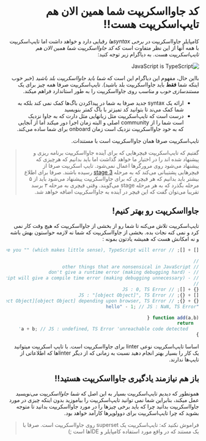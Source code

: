 <div dir="rtl">

# کد جاوااسکریپت شما همین الان هم تایپ‌اسکریپت هست!!

کامپایلر جاوااسکریپت در *برخی syntaxها* رقبایی دارد و خواهد داشت اما تایپ‌اسکریپت با همه آنها از این نظر متفاوت است که *کد جاوااسکریپت شما همین الان هم تایپ‌اسکریپت هست*. به دیاگرام زیر توجه کنید:


![JavaScript is TypeScript](https://raw.githubusercontent.com/basarat/typescript-book/master/images/venn.png)

بااین حال، مفهوم این دیاگرام این است که *شما باید جاوااسکریپت بلد باشید* (خبر خوب اینکه شما **فقط** باید جاوااسکریپت بلد باشید). تایپ‌اسکریپت صرفا همه چیز برای یک *مستندسازی خوب و مناسب* روی جاوااسکریپت را به طور استاندارد فراهم میکند.

* ارائه یک syntax جدید صرفا به شما در پیداکردن باگ‌ها کمک نمی کند بلکه به شما کمک می‌ند تا بتوانید کد تمیزتر با باگ کمتر بنویسید
*  درست است که تایپ‌اسکریپت مثل زبانهایی مثل دارت که به جاوا نزدیک است شما را از community اصلی و البته زمان اجرا دور میکند اما از آنجایی که به خود جاوااسکریپت نزدیک است زمان onboard برای شما ساده می‌کند.

تایپ‌اسکریپت صرفا همان جاوااسکریپت است با مستندات.

> گفتیم که تایپ‌اسکریپت فیچرهایی که برای آینده جاوااسکریپت برنامه ریزی و پیشنهاد شده اند را در اختیار ما خواهد گذاشت اما باید بدانیم که هرچیزی که پیشنهاد می‌شود روی مرورگرها اعمال نمی‌شود. تایپ اسکریپت صرفا از فیچرهایی پشتیبانی می‌کند که به مرحله [stage 3](https://tc39.es/process-document/) رسیده باشند.
> صرفا برای اطلاع بیشتر باید بدانیم که هر فیچری که برای جاوااسکریپت پیشنهاد می‌شود باید از ۵ مرحله بگذرد که به هر مرحله stage می‌گویند. وقتی فیچری به مرحله ۳ برسد تقریبا می‌توان گفت که این فیچر در آینده به جاوااسکریپت اضافه خواهد شد.

## جاوااسکریپت رو بهتر کنیم!

تایپ‌اسکریپت تلاش می‌کنه تا شما رو از بخشی از جاوااسکریپت که هیچ وقت کار نمی کرد و نمی کنه نجات بده. بخشی از جاوااسکریپت که شما نه لازمه حواستون بهش باشه و نه امکانش هست که همیشه یادتون بمونه : 

```ts
[] + []; // JavaScript will give you "" (which makes little sense), TypeScript will error

//
// other things that are nonsensical in JavaScript
// - don't give a runtime error (making debugging hard)
// - but TypeScript will give a compile time error (making debugging unnecessary)
//
{} + []; // JS : 0, TS Error
[] + {}; // JS : "[object Object]", TS Error
{} + {}; // JS : NaN or [object Object][object Object] depending upon browser, TS Error
"hello" - 1; // JS : NaN, TS Error

function add(a,b) {
  return
    a + b; // JS : undefined, TS Error 'unreachable code detected'
}
```
اساسا تایپ‌اسکریپت نوعی linter برای جاوااسکریپت است. با تایپ اسکریپت میتوانید یک کار را بسیار بهتر انجام دهید نسبت به زمانی که از دیگر linterها که اطلاعاتی از تایپ‌ها ندارند.

## باز هم نیازمند یادگیری جاوااسکریپت هستید!!

همونطور که دیدیم تایپ‌اسکریپت بسیار به این اصل که *شما جاوااسکریپت می‌نویسید* عمل میکند، بنابراین شما نمی توانید تایپ‌اسکریپت را بیاموزید بدون اینکه چیزی در مورد جاوااسکریپت بدانید چرا که باید برخی چیزها را در مورد جاوااسکریپت بدانید تا متوجه بشوید که چرا تایپ‌اسکریپت برای دوولوپرها کارآمد خواهد بود.


> فراموش نکنید که: تایپ‌اسکریپت یک superset روی جاوااسکریپت است. صرفا با یک مستند که در واقع مورد استفاده کامپایلر و IDEها است ;)

<div>